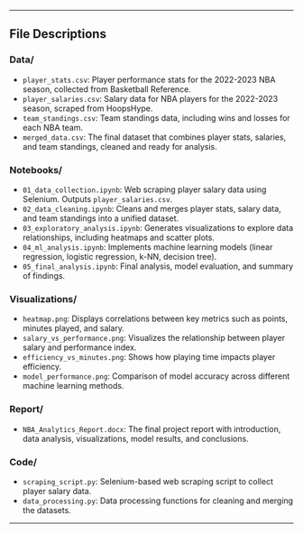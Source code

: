
---

## File Descriptions

### Data/
- `player_stats.csv`: Player performance stats for the 2022-2023 NBA season, collected from Basketball Reference.
- `player_salaries.csv`: Salary data for NBA players for the 2022-2023 season, scraped from HoopsHype.
- `team_standings.csv`: Team standings data, including wins and losses for each NBA team.
- `merged_data.csv`: The final dataset that combines player stats, salaries, and team standings, cleaned and ready for analysis.

### Notebooks/
- `01_data_collection.ipynb`: Web scraping player salary data using Selenium. Outputs `player_salaries.csv`.
- `02_data_cleaning.ipynb`: Cleans and merges player stats, salary data, and team standings into a unified dataset.
- `03_exploratory_analysis.ipynb`: Generates visualizations to explore data relationships, including heatmaps and scatter plots.
- `04_ml_analysis.ipynb`: Implements machine learning models (linear regression, logistic regression, k-NN, decision tree).
- `05_final_analysis.ipynb`: Final analysis, model evaluation, and summary of findings.

### Visualizations/
- `heatmap.png`: Displays correlations between key metrics such as points, minutes played, and salary.
- `salary_vs_performance.png`: Visualizes the relationship between player salary and performance index.
- `efficiency_vs_minutes.png`: Shows how playing time impacts player efficiency.
- `model_performance.png`: Comparison of model accuracy across different machine learning methods.

### Report/
- `NBA_Analytics_Report.docx`: The final project report with introduction, data analysis, visualizations, model results, and conclusions.

### Code/
- `scraping_script.py`: Selenium-based web scraping script to collect player salary data.
- `data_processing.py`: Data processing functions for cleaning and merging the datasets.

---
